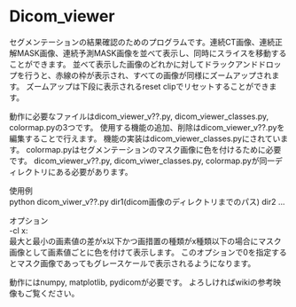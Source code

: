 # Dicom_viewer
セグメンテーションの結果確認のためのプログラムです。連続CT画像、連続正解MASK画像、連続予測MASK画像を並べて表示し、同時にスライスを移動することができます。
並べて表示した画像のどれかに対してドラックアンドドロップを行うと、赤線の枠が表示され、すべての画像が同様にズームアップされます。
ズームアップは下段に表示されるreset clipでリセットすることができます。

動作に必要なファイルはdicom_viewer_v??.py, dicom_viewer_classes.py, colormap.pyの3つです。
使用する機能の追加、削除はdicom_viewer_v??.pyを編集することで行えます。
機能の実装はdicom_viewer_classes.pyにされています。
colormap.pyはセグメンテーションのマスク画像に色を付けるために必要です。
dicom_viewer_v??.py, dicom_viwer_classes.py, colormap.pyが同一ディレクトリにある必要があります。 

使用例   
python dicom_viwer_v??.py dir1(dicom画像のディレクトリまでのパス) dir2 ...  

オプション  
-cl x:  
最大と最小の画素値の差がx以下かつ画措置の種類がx種類以下の場合にマスク画像として画素値ごとに色を付けて表示します。 
このオプションで0を指定するとマスク画像であってもグレースケールで表示されるようになります。

動作にはnumpy, matplotlib, pydicomが必要です。
よろしければwikiの参考映像もご覧ください。
